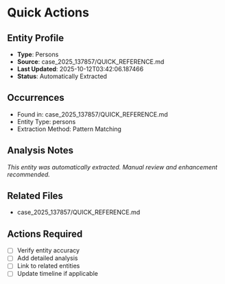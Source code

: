 # Quick Actions

## Entity Profile
- **Type**: Persons
- **Source**: case_2025_137857/QUICK_REFERENCE.md
- **Last Updated**: 2025-10-12T03:42:06.187466
- **Status**: Automatically Extracted

## Occurrences
- Found in: case_2025_137857/QUICK_REFERENCE.md
- Entity Type: persons
- Extraction Method: Pattern Matching

## Analysis Notes
*This entity was automatically extracted. Manual review and enhancement recommended.*

## Related Files
- case_2025_137857/QUICK_REFERENCE.md

## Actions Required
- [ ] Verify entity accuracy
- [ ] Add detailed analysis
- [ ] Link to related entities
- [ ] Update timeline if applicable
